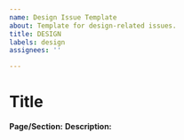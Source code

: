 ```yaml
---
name: Design Issue Template
about: Template for design-related issues.
title: DESIGN
labels: design
assignees: ''

---
```


# Title
**Page/Section:**
**Description:**
